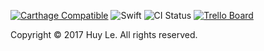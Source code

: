 [![Carthage Compatible](https://img.shields.io/badge/Carthage-compatible-4BC51D.svg?style=flat)](https://github.com/Carthage/Carthage)
![Swift](https://img.shields.io/badge/%20in-swift%204.0-orange.svg)
![CI Status](https://travis-ci.org/huy-le/hippo.svg?branch=master)
[![Trello Board](https://img.shields.io/badge/%20board-Trello-0069A8.svg)](https://trello.com/b/airkXyYX/hippo)

Copyright © 2017 Huy Le. All rights reserved.
